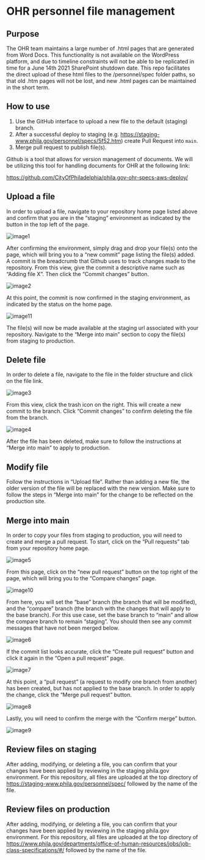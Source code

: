 # OHR personnel file management

## Purpose

The OHR team maintains a large number of .html pages that are generated from Word Docs. This functionality is not available on the WordPress platform, and due to timeline constraints will not be able to be replicated in time for a June 14th 2021 SharePoint shutdown date. This repo facilitates the direct upload of these html files to the /personnel/spec folder paths, so that old .htm pages will not be lost, and new .html pages can be maintained in the short term.

## How to use

1. Use the GitHub interface to upload a new file to the default (staging) branch. 
2. After a successful deploy to staging (e.g. https://staging-www.phila.gov/personnel/specs/5f52.htm) create Pull Request into `main`. 
3. Merge pull request to publish file(s). 

Github is a tool that allows for version management of documents. We will be utilizing this tool for handling documents for OHR at the following link:

https://github.com/CityOfPhiladelphia/phila.gov-ohr-specs-aws-deploy/

## Upload a file
In order to upload a file, navigate to your repository home page listed above and confirm that you are in the “staging” environment as indicated by the button in the top left of the page.

![image1](https://user-images.githubusercontent.com/16737142/123292728-57298100-d4e1-11eb-90c7-39dad6bf5203.png)

After confirming the environment, simply drag and drop your file(s) onto the page, which will bring you to a “new commit” page listing the file(s) added. A commit is the breadcrumb that Github uses to track changes made to the repository. From this view, give the commit a descriptive name such as “Adding file X”. Then click the “Commit changes” button.

![image2](https://user-images.githubusercontent.com/16737142/123292799-66a8ca00-d4e1-11eb-8fcb-64a708ec61c1.png)

At this point, the commit is now confirmed in the staging environment, as indicated by the status on the home page.

![image11](https://user-images.githubusercontent.com/16737142/123294936-4843ce00-d4e3-11eb-9a1d-31e35871abe7.png)

The file(s) will now be made available at the staging url associated with your repository. Navigate to the “Merge into main” section to copy the file(s) from staging to production.

## Delete file

In order to delete a file, navigate to the file in the folder structure and click on the file link.

![image3](https://user-images.githubusercontent.com/16737142/123292850-732d2280-d4e1-11eb-9077-6e9d57220a94.png)

From this view, click the trash icon on the right. This will create a new commit to the branch. Click “Commit changes” to confirm deleting the file from the branch.

![image4](https://user-images.githubusercontent.com/16737142/123292884-7a543080-d4e1-11eb-9fb0-19475d0a1e5e.png)

After the file has been deleted, make sure to follow the instructions at “Merge into main” to apply to production.

## Modify file

Follow the instructions in “Upload file”. Rather than adding a new file, the older version of the file will be replaced with the new version. Make sure to follow the steps in “Merge into main” for the change to be reflected on the production site.

## Merge into main

In order to copy your files from staging to production, you will need to create and merge a pull request. To start, click on the “Pull requests” tab from your 
repository home page.

![image5](https://user-images.githubusercontent.com/16737142/123292926-84762f00-d4e1-11eb-877a-8d7be4ea164d.png)

From this page, click on the “new pull request” button on the top right of the page, which will bring you to the “Compare changes” page.

![image10](https://user-images.githubusercontent.com/16737142/123294660-0c106d80-d4e3-11eb-85c5-75c54237153e.png)

From here, you will set the “base” branch (the branch that will be modified), and the “compare” branch (the branch with the changes that will apply to the base branch). For this use case, set the base branch to “main” and allow the compare branch to remain “staging”. You should then see any commit messages that have not been merged below.

![image6](https://user-images.githubusercontent.com/16737142/123292985-9061f100-d4e1-11eb-9e71-7ae9c91b502a.png)

If the commit list looks accurate, click the “Create pull request” button and click it again in the 
“Open a pull request” page.

![image7](https://user-images.githubusercontent.com/16737142/123293000-9657d200-d4e1-11eb-927e-2c9769f46023.png)

At this point, a “pull request” (a request to modify one branch from another) has been created, but has not applied to the base branch. In order to apply the change, click the “Merge pull request” button.

![image8](https://user-images.githubusercontent.com/16737142/123293024-9eb00d00-d4e1-11eb-8aa6-f6cc07eb6e34.png)

Lastly, you will need to confirm the merge with the “Confirm merge” button.

![image9](https://user-images.githubusercontent.com/16737142/123293045-a374c100-d4e1-11eb-8d60-ad4ba39ef38f.png)

## Review files on staging

After adding, modifying, or deleting a file, you can confirm that your changes have been applied by reviewing in the staging phila.gov environment. For this repository, all files are uploaded at the top directory of https://staging-www.phila.gov/personnel/spec/ followed by the name of the file.

## Review files on production

After adding, modifying, or deleting a file, you can confirm that your changes have been applied by reviewing in the staging phila.gov environment. For this repository, all files are uploaded at the top directory of https://www.phila.gov/departments/office-of-human-resources/jobs/job-class-specifications/#/ followed by the name of the file.
